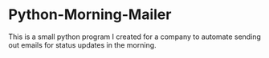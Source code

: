 # Python-Morning-Mailer
This is a small python program I created for a company to automate sending out emails for status updates in the morning.
